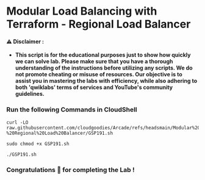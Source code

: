 #  Modular Load Balancing with Terraform - Regional Load Balancer


#### ⚠️ Disclaimer :
- **This script is for the educational purposes just to show how quickly we can solve lab. Please make sure that you have a thorough understanding of the instructions before utilizing any scripts. We do not promote cheating or  misuse of resources. Our objective is to assist you in mastering the labs with efficiency, while also adhering to both 'qwiklabs' terms of services and YouTube's community guidelines.**

### Run the following Commands in CloudShell 

```
curl -LO raw.githubusercontent.com/cloudgoodies/Arcade/refs/headsmain/Modular%20Load%20Balancing%20with%20Terraform%20-%20Regional%20Load%20Balancer/GSP191.sh

sudo chmod +x GSP191.sh

./GSP191.sh
```

### Congratulations 🎉 for completing the Lab !
